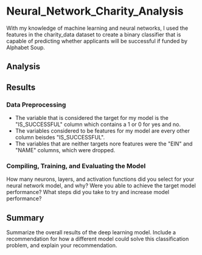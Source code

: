 # Neural_Network_Charity_Analysis
With my knowledge of machine learning and neural networks, I used the features in the charity_data dataset to create a binary classifier that is capable of predicting whether applicants will be successful if funded by Alphabet Soup.

## Analysis


## Results
### Data Preprocessing
- The variable that is considered the target for my model is the "IS_SUCCESSFUL" column which contains a 1 or 0 for yes and no.
- The variables considered to be features for my model are every other column beisdes "IS_SUCCESSFUL".
- The variables that are neither targets nore features were the "EIN" and "NAME" columns, which were dropped.

### Compiling, Training, and Evaluating the Model

How many neurons, layers, and activation functions did you select for your neural network model, and why?
Were you able to achieve the target model performance?
What steps did you take to try and increase model performance?

## Summary

Summarize the overall results of the deep learning model. Include a recommendation for how a different model could solve this classification problem, and explain your recommendation.
